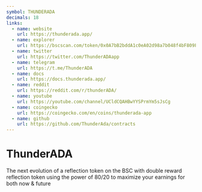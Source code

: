 ```yaml
---
symbol: THUNDERADA
decimals: 18
links:
  - name: website
    url: https://thunderada.app/
  - name: explorer
    url: https://bscscan.com/token/0x0A7bB2bddA1c0eA02d98a7b048f4bF809F40277b
  - name: twitter
    url: https://twitter.com/ThunderADAapp
  - name: telegram
    url: https://t.me/ThunderADA
  - name: docs
    url: https://docs.thunderada.app/
  - name: reddit
    url: https://reddit.com/r/thunderADA/
  - name: youtube
    url: https://youtube.com/channel/UCldCQAHBwYYSPrmYm5sJsCg
  - name: coingecko
    url: https://coingecko.com/en/coins/thunderada-app
  - name: github
    url: https://github.com/ThunderAda/contracts
---
```


# ThunderADA

The next evolution of a reflection token on the BSC with double reward reflection token using the power of 80/20 to maximize your earnings for both now & future
